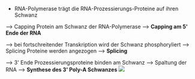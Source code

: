- RNA-Polymerase trägt die RNA-Prozessierungs-Proteine auf ihren Schwanz

--> Capping Protein am Schwanz der RNA-Polymerase --> **Capping am 5' Ende der RNA** 

--> bei fortschreitender Transkription wird der Schwanz phosphoryliert --> Splicing Proteine werden angezogen --> **Splicing**

--> 3' Ende Prozessierungsproteine binden am Schwanz --> Spaltung der RNA -->  **Synthese des 3' Poly-A Schwanzes**
![](Pasted%20image%2020231222125728.png)
